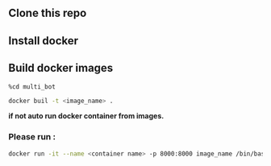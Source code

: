 ## Clone this repo

## Install docker

## Build docker images

```
%cd multi_bot
```

```bash
docker buil -t <image_name> .
```
**if not auto run docker container from images.**

### Please run :

```bash
docker run -it --name <container name> -p 8000:8000 image_name /bin/bash
```



